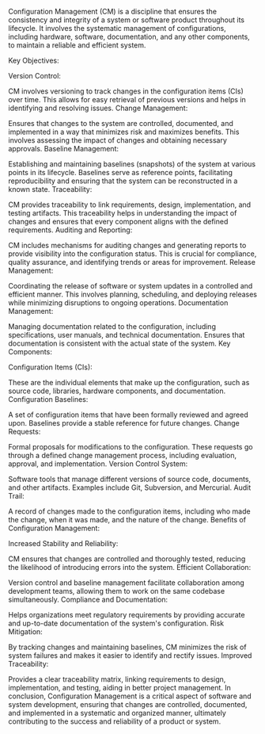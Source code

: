 Configuration Management (CM) is a discipline that ensures the consistency and integrity of a system or software product throughout its lifecycle. It involves the systematic management of configurations, including hardware, software, documentation, and any other components, to maintain a reliable and efficient system.

Key Objectives:

Version Control:

CM involves versioning to track changes in the configuration items (CIs) over time. This allows for easy retrieval of previous versions and helps in identifying and resolving issues.
Change Management:

Ensures that changes to the system are controlled, documented, and implemented in a way that minimizes risk and maximizes benefits. This involves assessing the impact of changes and obtaining necessary approvals.
Baseline Management:

Establishing and maintaining baselines (snapshots) of the system at various points in its lifecycle. Baselines serve as reference points, facilitating reproducibility and ensuring that the system can be reconstructed in a known state.
Traceability:

CM provides traceability to link requirements, design, implementation, and testing artifacts. This traceability helps in understanding the impact of changes and ensures that every component aligns with the defined requirements.
Auditing and Reporting:

CM includes mechanisms for auditing changes and generating reports to provide visibility into the configuration status. This is crucial for compliance, quality assurance, and identifying trends or areas for improvement.
Release Management:

Coordinating the release of software or system updates in a controlled and efficient manner. This involves planning, scheduling, and deploying releases while minimizing disruptions to ongoing operations.
Documentation Management:

Managing documentation related to the configuration, including specifications, user manuals, and technical documentation. Ensures that documentation is consistent with the actual state of the system.
Key Components:

Configuration Items (CIs):

These are the individual elements that make up the configuration, such as source code, libraries, hardware components, and documentation.
Configuration Baselines:

A set of configuration items that have been formally reviewed and agreed upon. Baselines provide a stable reference for future changes.
Change Requests:

Formal proposals for modifications to the configuration. These requests go through a defined change management process, including evaluation, approval, and implementation.
Version Control System:

Software tools that manage different versions of source code, documents, and other artifacts. Examples include Git, Subversion, and Mercurial.
Audit Trail:

A record of changes made to the configuration items, including who made the change, when it was made, and the nature of the change.
Benefits of Configuration Management:

Increased Stability and Reliability:

CM ensures that changes are controlled and thoroughly tested, reducing the likelihood of introducing errors into the system.
Efficient Collaboration:

Version control and baseline management facilitate collaboration among development teams, allowing them to work on the same codebase simultaneously.
Compliance and Documentation:

Helps organizations meet regulatory requirements by providing accurate and up-to-date documentation of the system's configuration.
Risk Mitigation:

By tracking changes and maintaining baselines, CM minimizes the risk of system failures and makes it easier to identify and rectify issues.
Improved Traceability:

Provides a clear traceability matrix, linking requirements to design, implementation, and testing, aiding in better project management.
In conclusion, Configuration Management is a critical aspect of software and system development, ensuring that changes are controlled, documented, and implemented in a systematic and organized manner, ultimately contributing to the success and reliability of a product or system.





 
